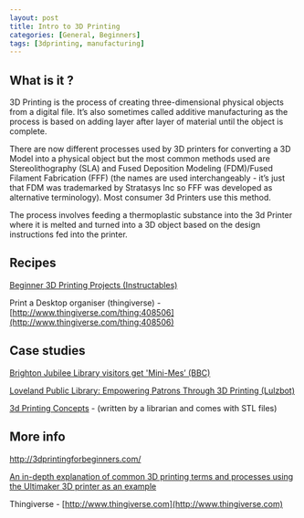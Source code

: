 ```yaml
---
layout: post
title: Intro to 3D Printing
categories: [General, Beginners]
tags: [3dprinting, manufacturing]
---
```


## What is it ?
3D Printing is the process of creating three-dimensional physical objects from a digital file. It’s also sometimes called additive manufacturing as the process is based on adding layer after layer of material until the object is complete.

There are now different processes used by 3D printers for converting a 3D Model into a physical object but the most common methods used are Stereolithography (SLA) and Fused Deposition Modeling (FDM)/Fused Filament Fabrication (FFF) (the names are used interchangeably - it’s just that FDM was trademarked by Stratasys Inc so FFF was developed as alternative terminology). Most consumer 3d Printers use this method.

The process involves feeding a thermoplastic substance into the 3d Printer where it is melted and turned into a 3D object based on the design instructions fed into the printer.


## Recipes

[Beginner 3D Printing Projects (Instructables)](http://www.instructables.com/id/Beginner-3D-Printing-Projects/
)

Print a Desktop organiser (thingiverse) - [http://www.thingiverse.com/thing:408506](http://www.thingiverse.com/thing:408506)


## Case studies
[Brighton Jubilee Library visitors get 'Mini-Mes’ (BBC)](http://www.bbc.co.uk/news/uk-england-sussex-24165025)

[
Loveland Public Library: Empowering Patrons Through 3D Printing (Lulzbot)](https://www.lulzbot.com/learn/case-studies/loveland-public-library-empowering-patrons-through-3d-printing)

[3d Printing Concepts](https://all3dp.com/3d-printing-concepts/) -  (written by a librarian and comes with STL files)

## More info

http://3dprintingforbeginners.com/

[An in-depth explanation of common 3D printing terms and processes using the Ultimaker 3D printer as an example](http://3dprintingforbeginners.com/wp-content/uploads/2014/04/3D-Printing-Technology_Download.pdf)

Thingiverse - [http://www.thingiverse.com](http://www.thingiverse.com)
